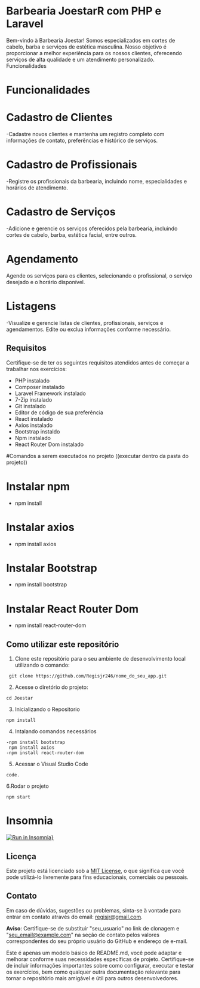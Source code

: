 
# Barbearia JoestarR com PHP e Laravel

Bem-vindo à Barbearia Joestar! Somos especializados em cortes de cabelo, barba e serviços de estética masculina. Nosso objetivo é proporcionar a melhor experiência para os nossos clientes, oferecendo serviços de alta qualidade e um atendimento personalizado.
Funcionalidades



# Funcionalidades
# Cadastro de Clientes
-Cadastre novos clientes e mantenha um registro completo com informações de contato, preferências e histórico de serviços.
# Cadastro de Profissionais
-Registre os profissionais da barbearia, incluindo nome, especialidades e horários de atendimento.
# Cadastro de Serviços
-Adicione e gerencie os serviços oferecidos pela barbearia, incluindo cortes de cabelo, barba, estética facial, entre outros.
# Agendamento
Agende os serviços para os clientes, selecionando o profissional, o serviço desejado e o horário disponível.
# Listagens
-Visualize e gerencie listas de clientes, profissionais, serviços e agendamentos.
Edite ou exclua informações conforme necessário.

## Requisitos

Certifique-se de ter os seguintes requisitos atendidos antes de começar a trabalhar nos exercícios:

- PHP instalado
- Composer instalado
- Laravel Framework instalado
- 7-Zip instalado
- Git instalado
- Editor de código de sua preferência
- React instalado
- Axios instalado
- Bootstrap instaldo
- Npm instalado
- React Router Dom instalado

#Comandos a serem executados no projeto ((executar dentro da pasta do projeto))

# Instalar npm
- npm install


# Instalar axios 
- npm install axios

# Instalar Bootstrap 
- npm install bootstrap

# Instalar React Router Dom
- npm install react-router-dom


## Como utilizar este repositório

1. Clone este repositório para o seu ambiente de desenvolvimento local utilizando o comando:
```
 git clone https://github.com/Regisjr246/nome_do_seu_app.git
```
2. Acesse o diretório do projeto:
```
cd Joestar
```
3. Inicializando o Repositorio 
```
npm install
```
4. Intalando comandos necessários
```  
-npm install bootstrap
 npm install axios
-npm install react-router-dom

```
5. Acessar o Visual Studio Code
```
code.
```

6.Rodar o projeto
```
npm start

```
# Insomnia 
[![Run in Insomnia}](https://insomnia.rest/images/run.svg)](https://insomnia.rest/run/?label=Joestar&uri=%7B%22_type%22%3A%22export%22%2C%22__export_format%22%3A4%2C%22__export_date%22%3A%222023-11-23T17%3A16%3A10.086Z%22%2C%22__export_source%22%3A%22insomnia.desktop.app%3Av2022.7.5%22%2C%22resources%22%3A%5B%7B%22_id%22%3A%22req_643569000f7e46a8a79b33af5749b5a9%22%2C%22parentId%22%3A%22wrk_92e863e4021049178340991bd9cdc9ef%22%2C%22modified%22%3A1674483403831%2C%22created%22%3A1674483403831%2C%22url%22%3A%22%22%2C%22name%22%3A%22New%20Request%22%2C%22description%22%3A%22%22%2C%22method%22%3A%22GET%22%2C%22body%22%3A%7B%7D%2C%22parameters%22%3A%5B%5D%2C%22headers%22%3A%5B%5D%2C%22authentication%22%3A%7B%7D%2C%22metaSortKey%22%3A-1674483403831%2C%22isPrivate%22%3Afalse%2C%22settingStoreCookies%22%3Atrue%2C%22settingSendCookies%22%3Atrue%2C%22settingDisableRenderRequestBody%22%3Afalse%2C%22settingEncodeUrl%22%3Atrue%2C%22settingRebuildPath%22%3Atrue%2C%22settingFollowRedirects%22%3A%22global%22%2C%22_type%22%3A%22request%22%7D%2C%7B%22_id%22%3A%22wrk_92e863e4021049178340991bd9cdc9ef%22%2C%22parentId%22%3Anull%2C%22modified%22%3A1674483403822%2C%22created%22%3A1674483403822%2C%22name%22%3A%22New%20Document%22%2C%22description%22%3A%22%22%2C%22scope%22%3A%22design%22%2C%22_type%22%3A%22workspace%22%7D%2C%7B%22_id%22%3A%22req_c3f9fb98c0b140ea936994b84ba9d590%22%2C%22parentId%22%3A%22fld_01e54ba39d8247bc880762147988532b%22%2C%22modified%22%3A1697561288196%2C%22created%22%3A1697560716255%2C%22url%22%3A%22127.0.0.1%3A8000%2Fapi%2Fcadastro%22%2C%22name%22%3A%22CADASTRO%22%2C%22description%22%3A%22%22%2C%22method%22%3A%22POST%22%2C%22body%22%3A%7B%22mimeType%22%3A%22application%2Fjson%22%2C%22text%22%3A%22%7B%5Cn%5Ct%5Cn%5Ct%5Cn%5Ct%5C%22nome%5C%22%3A%5C%22dragojjjjn%5C%22%2C%5Cn%5Ct%5C%22celular%5C%22%3A%5C%2218981953856%5C%22%2C%5Cn%5Ct%5C%22email%5C%22%3A%5C%22regisjr246%40gmail.com%5C%22%2C%5Cn%5C%22cpf%5C%22%3A%5C%2242394425830%5C%22%2C%5Cn%5Ct%5C%22dataNascimento%5C%22%3A%5C%222000-01-01%5C%22%2C%5Cn%5Ct%5C%22cidade%5C%22%3A%5C%22sao%20Pauilo%5C%22%2C%5Cn%5Ct%5C%22estado%5C%22%3A%5C%22SP%5C%22%2C%5Cn%5Ct%5C%22pais%5C%22%3A%5C%22Brasil%5C%22%2C%5Cn%5Ct%5C%22rua%5C%22%3A%5C%22dagonnn%5C%22%2C%5Cn%5Ct%5C%22nuemro%5C%22%3A%5C%22444%5C%22%2C%5Cn%5Ct%5C%22bairro%5C%22%3A%5C%22renascer%5C%22%2C%5Cn%5Ct%5C%22cep%5C%22%3A%5C%2219470000%5C%22%2C%5Cn%5Ct%5C%22complemento%5C%22%3A%5C%22draogn%5C%22%2C%5Cn%5Ct%5C%22password%5C%22%3A%2012345644%5C%22%5Ct%5Cn%22%7D%2C%22parameters%22%3A%5B%5D%2C%22headers%22%3A%5B%7B%22name%22%3A%22Content-Type%22%2C%22value%22%3A%22application%2Fjson%22%7D%5D%2C%22authentication%22%3A%7B%7D%2C%22metaSortKey%22%3A-1697560716255%2C%22isPrivate%22%3Afalse%2C%22settingStoreCookies%22%3Atrue%2C%22settingSendCookies%22%3Atrue%2C%22settingDisableRenderRequestBody%22%3Afalse%2C%22settingEncodeUrl%22%3Atrue%2C%22settingRebuildPath%22%3Atrue%2C%22settingFollowRedirects%22%3A%22global%22%2C%22_type%22%3A%22request%22%7D%2C%7B%22_id%22%3A%22fld_01e54ba39d8247bc880762147988532b%22%2C%22parentId%22%3A%22wrk_92e863e4021049178340991bd9cdc9ef%22%2C%22modified%22%3A1697560714424%2C%22created%22%3A1697560714424%2C%22name%22%3A%22CLIENTES%22%2C%22description%22%3A%22%22%2C%22environment%22%3A%7B%7D%2C%22environmentPropertyOrder%22%3Anull%2C%22metaSortKey%22%3A-1697560714424%2C%22_type%22%3A%22request_group%22%7D%2C%7B%22_id%22%3A%22req_d1a4503e59c7487b9c8772e728afd3bd%22%2C%22parentId%22%3A%22fld_cc6a71b8874840579d046378401235d1%22%2C%22modified%22%3A1700755908462%2C%22created%22%3A1697561500769%2C%22url%22%3A%22127.0.0.1%3A8000%2Fapi%2FcadastroCliente%22%2C%22name%22%3A%22Cadastro%20Cliente%22%2C%22description%22%3A%22%22%2C%22method%22%3A%22POST%22%2C%22body%22%3A%7B%22mimeType%22%3A%22application%2Fjson%22%2C%22text%22%3A%22%7B%5Cn%5Ct%20%20%20%20%20%20%20%20%5C%22nome%5C%22%3A%5C%22dragon%5C%22%2C%5Cn%20%20%20%20%20%20%20%20%5C%22celular%5C%22%3A%5C%2218981953856%5C%22%2C%5Cn%20%20%20%20%20%20%20%20%5C%22email%5C%22%3A%5C%22regisjr246%40gmail.com%5C%22%2C%5Cn%20%20%20%20%20%20%20%20%5C%22cpf%5C%22%3A%5C%2242394425830%5C%22%2C%5Cn%20%20%20%20%20%20%20%20%5C%22dataNascimento%5C%22%3A%5C%22200-01-01%5C%22%2C%5Cn%20%20%20%20%20%20%20%20%5C%22cidade%5C%22%3A%5C%22DFGHJK%5C%22%2C%5Cn%20%20%20%20%20%20%20%20%5C%22estado%5C%22%3A%5C%22SP%5C%22%2C%5Cn%20%20%20%20%20%20%20%20%5C%22pais%5C%22%3A%5C%22dfgvhbjn%5C%22%2C%5Cn%20%20%20%20%20%20%20%20%5C%22rua%5C%22%3A%5C%22dxfcgvhbnm%5C%22%2C%5Cn%20%20%20%20%20%20%20%20%5C%22numero%5C%22%3A%5C%22222%5C%22%2C%5Cn%20%20%20%20%20%20%20%20%5C%22bairro%5C%22%3A%5C%22dsfghj%5C%22%2C%5Cn%20%20%20%20%20%20%20%20%5C%22cep%5C%22%3A%5C%2219470000%5C%22%2C%5Cn%20%20%20%20%20%20%20%20%5C%22complemento%5C%22%3A%5C%22asdfgh%5C%22%2C%5Cn%20%20%20%20%20%20%20%20%5C%22password%5C%22%3A%5C%221111%5C%22%5Cn%7D%22%7D%2C%22parameters%22%3A%5B%5D%2C%22headers%22%3A%5B%7B%22name%22%3A%22Content-Type%22%2C%22value%22%3A%22application%2Fjson%22%7D%5D%2C%22authentication%22%3A%7B%7D%2C%22metaSortKey%22%3A-1697561500769%2C%22isPrivate%22%3Afalse%2C%22settingStoreCookies%22%3Atrue%2C%22settingSendCookies%22%3Atrue%2C%22settingDisableRenderRequestBody%22%3Afalse%2C%22settingEncodeUrl%22%3Atrue%2C%22settingRebuildPath%22%3Atrue%2C%22settingFollowRedirects%22%3A%22global%22%2C%22_type%22%3A%22request%22%7D%2C%7B%22_id%22%3A%22fld_cc6a71b8874840579d046378401235d1%22%2C%22parentId%22%3A%22wrk_1f1661f243c74be58d95ce19897cf9d2%22%2C%22modified%22%3A1697561492819%2C%22created%22%3A1697561492819%2C%22name%22%3A%22Clientes%22%2C%22description%22%3A%22%22%2C%22environment%22%3A%7B%7D%2C%22environmentPropertyOrder%22%3Anull%2C%22metaSortKey%22%3A-1697561492819%2C%22_type%22%3A%22request_group%22%7D%2C%7B%22_id%22%3A%22wrk_1f1661f243c74be58d95ce19897cf9d2%22%2C%22parentId%22%3Anull%2C%22modified%22%3A1694708199871%2C%22created%22%3A1694708199871%2C%22name%22%3A%22My%20Collection%22%2C%22description%22%3A%22%22%2C%22scope%22%3A%22collection%22%2C%22_type%22%3A%22workspace%22%7D%2C%7B%22_id%22%3A%22req_bfc6f58001aa4161a477032079fbd1db%22%2C%22parentId%22%3A%22fld_cc6a71b8874840579d046378401235d1%22%2C%22modified%22%3A1700755978011%2C%22created%22%3A1697562681135%2C%22url%22%3A%22127.0.0.1%3A8000%2Fapi%2FCPF%22%2C%22name%22%3A%22Bucar%20cpf%22%2C%22description%22%3A%22%22%2C%22method%22%3A%22POST%22%2C%22body%22%3A%7B%22mimeType%22%3A%22application%2Fjson%22%2C%22text%22%3A%22%5Cn%7B%5Cn%5Ct%5C%22cpf%5C%22%3A%5C%2223%5C%22%5Cn%7D%22%7D%2C%22parameters%22%3A%5B%5D%2C%22headers%22%3A%5B%7B%22name%22%3A%22Content-Type%22%2C%22value%22%3A%22application%2Fjson%22%7D%5D%2C%22authentication%22%3A%7B%7D%2C%22metaSortKey%22%3A-1697561498409%2C%22isPrivate%22%3Afalse%2C%22settingStoreCookies%22%3Atrue%2C%22settingSendCookies%22%3Atrue%2C%22settingDisableRenderRequestBody%22%3Afalse%2C%22settingEncodeUrl%22%3Atrue%2C%22settingRebuildPath%22%3Atrue%2C%22settingFollowRedirects%22%3A%22global%22%2C%22_type%22%3A%22request%22%7D%2C%7B%22_id%22%3A%22req_75cc83799e6343c1a165306a2be66a56%22%2C%22parentId%22%3A%22fld_cc6a71b8874840579d046378401235d1%22%2C%22modified%22%3A1700756027843%2C%22created%22%3A1697562728248%2C%22url%22%3A%22127.0.0.1%3A8000%2Fapi%2Ftelefone%22%2C%22name%22%3A%22Bucar%20telefone%22%2C%22description%22%3A%22%22%2C%22method%22%3A%22POST%22%2C%22body%22%3A%7B%22mimeType%22%3A%22application%2Fjson%22%2C%22text%22%3A%22%7B%5Cn%5Ct%5C%22celular%5C%22%3A%5C%2210000000000000000000%5C%22%5Cn%7D%22%7D%2C%22parameters%22%3A%5B%5D%2C%22headers%22%3A%5B%7B%22name%22%3A%22Content-Type%22%2C%22value%22%3A%22application%2Fjson%22%7D%5D%2C%22authentication%22%3A%7B%7D%2C%22metaSortKey%22%3A-1697561497229%2C%22isPrivate%22%3Afalse%2C%22settingStoreCookies%22%3Atrue%2C%22settingSendCookies%22%3Atrue%2C%22settingDisableRenderRequestBody%22%3Afalse%2C%22settingEncodeUrl%22%3Atrue%2C%22settingRebuildPath%22%3Atrue%2C%22settingFollowRedirects%22%3A%22global%22%2C%22_type%22%3A%22request%22%7D%2C%7B%22_id%22%3A%22req_add7d5b73097492d86b72cdebe8ec912%22%2C%22parentId%22%3A%22fld_cc6a71b8874840579d046378401235d1%22%2C%22modified%22%3A1700759656797%2C%22created%22%3A1697562763859%2C%22url%22%3A%22127.0.0.1%3A8000%2Fapi%2FbuscarNomecliente%22%2C%22name%22%3A%22Bucar%20por%20nome%22%2C%22description%22%3A%22%22%2C%22method%22%3A%22POST%22%2C%22body%22%3A%7B%22mimeType%22%3A%22application%2Fjson%22%2C%22text%22%3A%22%5Cn%7B%5Cn%5Ct%5C%22nome%5C%22%3A%5C%22r%5C%22%5Cn%7D%22%7D%2C%22parameters%22%3A%5B%5D%2C%22headers%22%3A%5B%7B%22name%22%3A%22Content-Type%22%2C%22value%22%3A%22application%2Fjson%22%7D%5D%2C%22authentication%22%3A%7B%7D%2C%22metaSortKey%22%3A-1697561496639%2C%22isPrivate%22%3Afalse%2C%22settingStoreCookies%22%3Atrue%2C%22settingSendCookies%22%3Atrue%2C%22settingDisableRenderRequestBody%22%3Afalse%2C%22settingEncodeUrl%22%3Atrue%2C%22settingRebuildPath%22%3Atrue%2C%22settingFollowRedirects%22%3A%22global%22%2C%22_type%22%3A%22request%22%7D%2C%7B%22_id%22%3A%22req_9206cdcba529472ba90701bfb59540db%22%2C%22parentId%22%3A%22fld_cc6a71b8874840579d046378401235d1%22%2C%22modified%22%3A1700756089346%2C%22created%22%3A1697562793606%2C%22url%22%3A%22127.0.0.1%3A8000%2Fapi%2Fcep%22%2C%22name%22%3A%22Bucar%20por%20cep%22%2C%22description%22%3A%22%22%2C%22method%22%3A%22POST%22%2C%22body%22%3A%7B%22mimeType%22%3A%22application%2Fjson%22%2C%22text%22%3A%22%5Cn%7B%5Cn%5Ct%5Cn%5Ct%5C%22cep%5C%22%3A%5C%22470%5C%22%5Cn%7D%22%7D%2C%22parameters%22%3A%5B%5D%2C%22headers%22%3A%5B%7B%22name%22%3A%22Content-Type%22%2C%22value%22%3A%22application%2Fjson%22%7D%5D%2C%22authentication%22%3A%7B%7D%2C%22metaSortKey%22%3A-1697561496344%2C%22isPrivate%22%3Afalse%2C%22settingStoreCookies%22%3Atrue%2C%22settingSendCookies%22%3Atrue%2C%22settingDisableRenderRequestBody%22%3Afalse%2C%22settingEncodeUrl%22%3Atrue%2C%22settingRebuildPath%22%3Atrue%2C%22settingFollowRedirects%22%3A%22global%22%2C%22_type%22%3A%22request%22%7D%2C%7B%22_id%22%3A%22req_245614f342da47a18aa503d8b4bc34c1%22%2C%22parentId%22%3A%22fld_cc6a71b8874840579d046378401235d1%22%2C%22modified%22%3A1700756060574%2C%22created%22%3A1697562815217%2C%22url%22%3A%22127.0.0.1%3A8000%2Fapi%2Femail%22%2C%22name%22%3A%22Bucar%20por%20email%22%2C%22description%22%3A%22%22%2C%22method%22%3A%22POST%22%2C%22body%22%3A%7B%22mimeType%22%3A%22application%2Fjson%22%2C%22text%22%3A%22%7B%5Cn%5Ct%5C%22email%5C%22%3A%5C%22eeeeeeeeeeeeeer%5C%22%5Cn%7D%5Cn%22%7D%2C%22parameters%22%3A%5B%5D%2C%22headers%22%3A%5B%7B%22name%22%3A%22Content-Type%22%2C%22value%22%3A%22application%2Fjson%22%7D%5D%2C%22authentication%22%3A%7B%7D%2C%22metaSortKey%22%3A-1697561496196.5%2C%22isPrivate%22%3Afalse%2C%22settingStoreCookies%22%3Atrue%2C%22settingSendCookies%22%3Atrue%2C%22settingDisableRenderRequestBody%22%3Afalse%2C%22settingEncodeUrl%22%3Atrue%2C%22settingRebuildPath%22%3Atrue%2C%22settingFollowRedirects%22%3A%22global%22%2C%22_type%22%3A%22request%22%7D%2C%7B%22_id%22%3A%22req_bf158658199742f892437c1c855f2a70%22%2C%22parentId%22%3A%22fld_cc6a71b8874840579d046378401235d1%22%2C%22modified%22%3A1700757261773%2C%22created%22%3A1697562851024%2C%22url%22%3A%22127.0.0.1%3A8000%2Fapi%2FupdateCliente%22%2C%22name%22%3A%22Atualizar%20Cliente%22%2C%22description%22%3A%22%22%2C%22method%22%3A%22PUT%22%2C%22body%22%3A%7B%22mimeType%22%3A%22application%2Fjson%22%2C%22text%22%3A%22%7B%5Cn%5Ct%20%20%20%20%20%20%20%20%5C%22id%5C%22%3A%5C%223%5C%22%2C%5Cn%5Ct%5C%22nome%5C%22%3A%5C%22dragossn%5C%22%2C%5Cn%20%20%20%20%20%20%20%20%5C%22celular%5C%22%3A%5C%2212981953856%5C%22%2C%5Cn%20%20%20%20%20%20%20%20%5C%22email%5C%22%3A%5C%22regeisjr246%40gmail.com%5C%22%2C%5Cn%20%20%20%20%20%20%20%20%5C%22cpf%5C%22%3A%5C%2242394225830%5C%22%2C%5Cn%20%20%20%20%20%20%20%20%5C%22dataNascimento%5C%22%3A%5C%22200-01-01%5C%22%2C%5Cn%20%20%20%20%20%20%20%20%5C%22cidade%5C%22%3A%5C%22DFGHJK%5C%22%2C%5Cn%20%20%20%20%20%20%20%20%5C%22estado%5C%22%3A%5C%22SP%5C%22%2C%5Cn%20%20%20%20%20%20%20%20%5C%22pais%5C%22%3A%5C%22dfgvhbjn%5C%22%2C%5Cn%20%20%20%20%20%20%20%20%5C%22rua%5C%22%3A%5C%22dxfcgvhbnm%5C%22%2C%5Cn%20%20%20%20%20%20%20%20%5C%22numero%5C%22%3A%5C%22222%5C%22%2C%5Cn%20%20%20%20%20%20%20%20%5C%22bairro%5C%22%3A%5C%22dsfghj%5C%22%2C%5Cn%20%20%20%20%20%20%20%20%5C%22cep%5C%22%3A%5C%2219470000%5C%22%2C%5Cn%20%20%20%20%20%20%20%20%5C%22complemento%5C%22%3A%5C%22asdfgh%5C%22%2C%5Cn%20%20%20%20%20%20%20%20%5C%22password%5C%22%3A%5C%221111%5C%22%5Cn%7D%22%7D%2C%22parameters%22%3A%5B%5D%2C%22headers%22%3A%5B%7B%22name%22%3A%22Content-Type%22%2C%22value%22%3A%22application%2Fjson%22%7D%5D%2C%22authentication%22%3A%7B%7D%2C%22metaSortKey%22%3A-1697561496122.75%2C%22isPrivate%22%3Afalse%2C%22settingStoreCookies%22%3Atrue%2C%22settingSendCookies%22%3Atrue%2C%22settingDisableRenderRequestBody%22%3Afalse%2C%22settingEncodeUrl%22%3Atrue%2C%22settingRebuildPath%22%3Atrue%2C%22settingFollowRedirects%22%3A%22global%22%2C%22_type%22%3A%22request%22%7D%2C%7B%22_id%22%3A%22req_43c420c27f674a99b230269c0033e713%22%2C%22parentId%22%3A%22fld_cc6a71b8874840579d046378401235d1%22%2C%22modified%22%3A1700757267971%2C%22created%22%3A1697563428961%2C%22url%22%3A%22127.0.0.1%3A8000%2Fapi%2Fexcluir%2F3%22%2C%22name%22%3A%22Deletando%20Cliente%22%2C%22description%22%3A%22%22%2C%22method%22%3A%22DELETE%22%2C%22body%22%3A%7B%22mimeType%22%3A%22application%2Fjson%22%2C%22text%22%3A%22%5Cn%22%7D%2C%22parameters%22%3A%5B%5D%2C%22headers%22%3A%5B%7B%22name%22%3A%22Content-Type%22%2C%22value%22%3A%22application%2Fjson%22%7D%5D%2C%22authentication%22%3A%7B%7D%2C%22metaSortKey%22%3A-1697561496085.875%2C%22isPrivate%22%3Afalse%2C%22settingStoreCookies%22%3Atrue%2C%22settingSendCookies%22%3Atrue%2C%22settingDisableRenderRequestBody%22%3Afalse%2C%22settingEncodeUrl%22%3Atrue%2C%22settingRebuildPath%22%3Atrue%2C%22settingFollowRedirects%22%3A%22global%22%2C%22_type%22%3A%22request%22%7D%2C%7B%22_id%22%3A%22req_c913a7285520440492509c4a6563b073%22%2C%22parentId%22%3A%22fld_cc6a71b8874840579d046378401235d1%22%2C%22modified%22%3A1700757385588%2C%22created%22%3A1700757287850%2C%22url%22%3A%22127.0.0.1%3A8000%2Fapi%2Fsenha%2Fclientes%22%2C%22name%22%3A%22Redefinir%20senha%22%2C%22description%22%3A%22%22%2C%22method%22%3A%22POST%22%2C%22body%22%3A%7B%22mimeType%22%3A%22application%2Fjson%22%2C%22text%22%3A%22%7B%5Cn%5Ct%5C%22email%5C%22%3A%5C%22regisjr246%40gmail.com%5C%22%5Cn%7D%22%7D%2C%22parameters%22%3A%5B%5D%2C%22headers%22%3A%5B%7B%22name%22%3A%22Content-Type%22%2C%22value%22%3A%22application%2Fjson%22%7D%5D%2C%22authentication%22%3A%7B%7D%2C%22metaSortKey%22%3A-1700757287850%2C%22isPrivate%22%3Afalse%2C%22settingStoreCookies%22%3Atrue%2C%22settingSendCookies%22%3Atrue%2C%22settingDisableRenderRequestBody%22%3Afalse%2C%22settingEncodeUrl%22%3Atrue%2C%22settingRebuildPath%22%3Atrue%2C%22settingFollowRedirects%22%3A%22global%22%2C%22_type%22%3A%22request%22%7D%2C%7B%22_id%22%3A%22req_dbc0432bd80646a38c40cebac80ef241%22%2C%22parentId%22%3A%22fld_cc6a71b8874840579d046378401235d1%22%2C%22modified%22%3A1700757493433%2C%22created%22%3A1700757471521%2C%22url%22%3A%22127.0.0.1%3A8000%2Fapi%2FpesquisarPorIdCleinte%2F4%22%2C%22name%22%3A%22New%20Request%22%2C%22description%22%3A%22%22%2C%22method%22%3A%22GET%22%2C%22body%22%3A%7B%7D%2C%22parameters%22%3A%5B%5D%2C%22headers%22%3A%5B%5D%2C%22authentication%22%3A%7B%7D%2C%22metaSortKey%22%3A-1700757471521%2C%22isPrivate%22%3Afalse%2C%22settingStoreCookies%22%3Atrue%2C%22settingSendCookies%22%3Atrue%2C%22settingDisableRenderRequestBody%22%3Afalse%2C%22settingEncodeUrl%22%3Atrue%2C%22settingRebuildPath%22%3Atrue%2C%22settingFollowRedirects%22%3A%22global%22%2C%22_type%22%3A%22request%22%7D%2C%7B%22_id%22%3A%22req_05992c360216437d8b58ee320f7cd676%22%2C%22parentId%22%3A%22fld_cc6a71b8874840579d046378401235d1%22%2C%22modified%22%3A1700757576994%2C%22created%22%3A1700757513321%2C%22url%22%3A%22127.0.0.1%3A8000%2Fapi%2FvisualizarCadastroCliente%22%2C%22name%22%3A%22Visualizar%20todos%20cadastros%22%2C%22description%22%3A%22%22%2C%22method%22%3A%22GET%22%2C%22body%22%3A%7B%7D%2C%22parameters%22%3A%5B%5D%2C%22headers%22%3A%5B%5D%2C%22authentication%22%3A%7B%7D%2C%22metaSortKey%22%3A-1700757513321%2C%22isPrivate%22%3Afalse%2C%22settingStoreCookies%22%3Atrue%2C%22settingSendCookies%22%3Atrue%2C%22settingDisableRenderRequestBody%22%3Afalse%2C%22settingEncodeUrl%22%3Atrue%2C%22settingRebuildPath%22%3Atrue%2C%22settingFollowRedirects%22%3A%22global%22%2C%22_type%22%3A%22request%22%7D%2C%7B%22_id%22%3A%22req_f305596dc9474456ba45a4b02acf8b6a%22%2C%22parentId%22%3A%22fld_453a137e9c79420aa7a2f26450903f23%22%2C%22modified%22%3A1700757790535%2C%22created%22%3A1697563530526%2C%22url%22%3A%22127.0.0.1%3A8000%2Fapi%2FcadastrarServico%22%2C%22name%22%3A%22CADASTRO%20SERVI%C3%87O%22%2C%22description%22%3A%22%22%2C%22method%22%3A%22POST%22%2C%22body%22%3A%7B%22mimeType%22%3A%22application%2Fjson%22%2C%22text%22%3A%22%7B%5Cn%5Ct%5C%22nome%5C%22%3A%5C%22reNNNNGBHNJMgo%5C%22%2C%5Cn%5Ct%5C%22preco%5C%22%20%3A%20%5C%22500.00%5C%22%2C%5Cn%5Ct%5C%22duracao%5C%22%3A%20%5C%2260%5C%22%2C%5Cn%5Ct%5C%22descricao%5C%22%3A%20%5C%22cha44pinha%5C%22%5Cn%7D%22%7D%2C%22parameters%22%3A%5B%5D%2C%22headers%22%3A%5B%7B%22name%22%3A%22Content-Type%22%2C%22value%22%3A%22application%2Fjson%22%7D%5D%2C%22authentication%22%3A%7B%7D%2C%22metaSortKey%22%3A-1697563530526%2C%22isPrivate%22%3Afalse%2C%22settingStoreCookies%22%3Atrue%2C%22settingSendCookies%22%3Atrue%2C%22settingDisableRenderRequestBody%22%3Afalse%2C%22settingEncodeUrl%22%3Atrue%2C%22settingRebuildPath%22%3Atrue%2C%22settingFollowRedirects%22%3A%22global%22%2C%22_type%22%3A%22request%22%7D%2C%7B%22_id%22%3A%22fld_453a137e9c79420aa7a2f26450903f23%22%2C%22parentId%22%3A%22wrk_1f1661f243c74be58d95ce19897cf9d2%22%2C%22modified%22%3A1697563496783%2C%22created%22%3A1697563496783%2C%22name%22%3A%22SERVICO%22%2C%22description%22%3A%22%22%2C%22environment%22%3A%7B%7D%2C%22environmentPropertyOrder%22%3Anull%2C%22metaSortKey%22%3A-1697563496783%2C%22_type%22%3A%22request_group%22%7D%2C%7B%22_id%22%3A%22req_b1fbb945432e4c3788b44ebca3640564%22%2C%22parentId%22%3A%22fld_453a137e9c79420aa7a2f26450903f23%22%2C%22modified%22%3A1700758764656%2C%22created%22%3A1697563593301%2C%22url%22%3A%22127.0.0.1%3A8000%2Fapi%2Fdelete%2F2%22%2C%22name%22%3A%22DELETAR%20SERVI%C3%87O%22%2C%22description%22%3A%22%22%2C%22method%22%3A%22DELETE%22%2C%22body%22%3A%7B%22mimeType%22%3A%22application%2Fjson%22%2C%22text%22%3A%22%22%7D%2C%22parameters%22%3A%5B%5D%2C%22headers%22%3A%5B%7B%22name%22%3A%22Content-Type%22%2C%22value%22%3A%22application%2Fjson%22%7D%5D%2C%22authentication%22%3A%7B%7D%2C%22metaSortKey%22%3A-1697563593301%2C%22isPrivate%22%3Afalse%2C%22settingStoreCookies%22%3Atrue%2C%22settingSendCookies%22%3Atrue%2C%22settingDisableRenderRequestBody%22%3Afalse%2C%22settingEncodeUrl%22%3Atrue%2C%22settingRebuildPath%22%3Atrue%2C%22settingFollowRedirects%22%3A%22global%22%2C%22_type%22%3A%22request%22%7D%2C%7B%22_id%22%3A%22req_5b8c3da3c82d47f09f048712295d6d63%22%2C%22parentId%22%3A%22fld_453a137e9c79420aa7a2f26450903f23%22%2C%22modified%22%3A1700759622448%2C%22created%22%3A1697565468639%2C%22url%22%3A%22127.0.0.1%3A8000%2Fapi%2FupdateServico%22%2C%22name%22%3A%22ATUALIZAR%20SERVI%C3%87O%22%2C%22description%22%3A%22%22%2C%22method%22%3A%22PUT%22%2C%22body%22%3A%7B%22mimeType%22%3A%22application%2Fjson%22%2C%22text%22%3A%22%7B%5Cn%5Ct%5C%22id%5C%22%3A%5C%223%5C%22%2C%5Cn%5Ct%5Ct%5C%22nome%5C%22%3A%5C%22REwwwGINwwwwALDO%5C%22%2C%5Cn%5Ct%5C%22preco%5C%22%20%3A%20%5C%2250000.00%5C%22%2C%5Cn%5Ct%5C%22duracao%5C%22%3A%20%5C%226000%5C%22%2C%5Cn%5Ct%5C%22descricao%5C%22%3A%20%5C%22chEEEa44pinha%5C%22%5Cn%7D%22%7D%2C%22parameters%22%3A%5B%5D%2C%22headers%22%3A%5B%7B%22name%22%3A%22Content-Type%22%2C%22value%22%3A%22application%2Fjson%22%7D%5D%2C%22authentication%22%3A%7B%7D%2C%22metaSortKey%22%3A-1697563561913.5%2C%22isPrivate%22%3Afalse%2C%22settingStoreCookies%22%3Atrue%2C%22settingSendCookies%22%3Atrue%2C%22settingDisableRenderRequestBody%22%3Afalse%2C%22settingEncodeUrl%22%3Atrue%2C%22settingRebuildPath%22%3Atrue%2C%22settingFollowRedirects%22%3A%22global%22%2C%22_type%22%3A%22request%22%7D%2C%7B%22_id%22%3A%22req_64e9b00c93f9477697546b5542a8c1bf%22%2C%22parentId%22%3A%22fld_453a137e9c79420aa7a2f26450903f23%22%2C%22modified%22%3A1700757871384%2C%22created%22%3A1697565632628%2C%22url%22%3A%22127.0.0.1%3A8000%2Fapi%2FbuscarNome%22%2C%22name%22%3A%22BUSCAR%20por%20nome%22%2C%22description%22%3A%22%22%2C%22method%22%3A%22POST%22%2C%22body%22%3A%7B%22mimeType%22%3A%22application%2Fjson%22%2C%22text%22%3A%22%7B%5Cn%5Ct%5C%22nome%5C%22%3A%5C%22r%5C%22%5Cn%7D%22%7D%2C%22parameters%22%3A%5B%5D%2C%22headers%22%3A%5B%7B%22name%22%3A%22Content-Type%22%2C%22value%22%3A%22application%2Fjson%22%7D%5D%2C%22authentication%22%3A%7B%7D%2C%22metaSortKey%22%3A-1697563546219.75%2C%22isPrivate%22%3Afalse%2C%22settingStoreCookies%22%3Atrue%2C%22settingSendCookies%22%3Atrue%2C%22settingDisableRenderRequestBody%22%3Afalse%2C%22settingEncodeUrl%22%3Atrue%2C%22settingRebuildPath%22%3Atrue%2C%22settingFollowRedirects%22%3A%22global%22%2C%22_type%22%3A%22request%22%7D%2C%7B%22_id%22%3A%22req_e3d7e510ccf648af9aec28bba4ef1313%22%2C%22parentId%22%3A%22fld_453a137e9c79420aa7a2f26450903f23%22%2C%22modified%22%3A1700757908000%2C%22created%22%3A1697566069192%2C%22url%22%3A%22127.0.0.1%3A8000%2Fapi%2Fpesquisar%22%2C%22name%22%3A%22BUSCAR%20POR%20DESCRICAO%22%2C%22description%22%3A%22%22%2C%22method%22%3A%22POST%22%2C%22body%22%3A%7B%22mimeType%22%3A%22application%2Fjson%22%2C%22text%22%3A%22%7B%5Cn%5Ct%5C%22descricao%5C%22%3A%5C%22a%5C%22%5Cn%7D%22%7D%2C%22parameters%22%3A%5B%5D%2C%22headers%22%3A%5B%7B%22name%22%3A%22Content-Type%22%2C%22value%22%3A%22application%2Fjson%22%7D%5D%2C%22authentication%22%3A%7B%7D%2C%22metaSortKey%22%3A-1697563538372.875%2C%22isPrivate%22%3Afalse%2C%22settingStoreCookies%22%3Atrue%2C%22settingSendCookies%22%3Atrue%2C%22settingDisableRenderRequestBody%22%3Afalse%2C%22settingEncodeUrl%22%3Atrue%2C%22settingRebuildPath%22%3Atrue%2C%22settingFollowRedirects%22%3A%22global%22%2C%22_type%22%3A%22request%22%7D%2C%7B%22_id%22%3A%22req_8b91d29c7a7345bf80d24733d4f557d0%22%2C%22parentId%22%3A%22fld_453a137e9c79420aa7a2f26450903f23%22%2C%22modified%22%3A1700758002075%2C%22created%22%3A1700757962665%2C%22url%22%3A%22127.0.0.1%3A8000%2Fapi%2FvisualizarServico%22%2C%22name%22%3A%22VISUALIZAR%20TODOS%20OS%20CADASTROS%22%2C%22description%22%3A%22%22%2C%22method%22%3A%22GET%22%2C%22body%22%3A%7B%7D%2C%22parameters%22%3A%5B%5D%2C%22headers%22%3A%5B%5D%2C%22authentication%22%3A%7B%7D%2C%22metaSortKey%22%3A-1700757962665%2C%22isPrivate%22%3Afalse%2C%22settingStoreCookies%22%3Atrue%2C%22settingSendCookies%22%3Atrue%2C%22settingDisableRenderRequestBody%22%3Afalse%2C%22settingEncodeUrl%22%3Atrue%2C%22settingRebuildPath%22%3Atrue%2C%22settingFollowRedirects%22%3A%22global%22%2C%22_type%22%3A%22request%22%7D%2C%7B%22_id%22%3A%22req_fcf6c2b7ce854792a0f591c7de9144ca%22%2C%22parentId%22%3A%22fld_453a137e9c79420aa7a2f26450903f23%22%2C%22modified%22%3A1700758778731%2C%22created%22%3A1700758007341%2C%22url%22%3A%22127.0.0.1%3A8000%2Fapi%2FpesquisarPorIdServico%2F3%22%2C%22name%22%3A%22PESQUISAR%20POR%20ID%22%2C%22description%22%3A%22%22%2C%22method%22%3A%22GET%22%2C%22body%22%3A%7B%7D%2C%22parameters%22%3A%5B%5D%2C%22headers%22%3A%5B%5D%2C%22authentication%22%3A%7B%7D%2C%22metaSortKey%22%3A-1700758007341%2C%22isPrivate%22%3Afalse%2C%22settingStoreCookies%22%3Atrue%2C%22settingSendCookies%22%3Atrue%2C%22settingDisableRenderRequestBody%22%3Afalse%2C%22settingEncodeUrl%22%3Atrue%2C%22settingRebuildPath%22%3Atrue%2C%22settingFollowRedirects%22%3A%22global%22%2C%22_type%22%3A%22request%22%7D%2C%7B%22_id%22%3A%22req_ccd6cca7c8a44da4809eed4091fe3a08%22%2C%22parentId%22%3A%22fld_e27edb6b3ecd4ab6811941428ee8c306%22%2C%22modified%22%3A1700758156891%2C%22created%22%3A1697566263210%2C%22url%22%3A%22127.0.0.1%3A8000%2Fapi%2FcadastroProfissional%22%2C%22name%22%3A%22Cadastro%20%22%2C%22description%22%3A%22%22%2C%22method%22%3A%22POST%22%2C%22body%22%3A%7B%22mimeType%22%3A%22application%2Fjson%22%2C%22text%22%3A%22%7B%5Cn%5Ct%20%20%20%20%20%5Ct%5C%22nome%5C%22%3A%20%5C%22dragon%5C%22%2C%5Cn%5Ct%5Ct%5Ct%5C%22celular%5C%22%3A%20%5C%2218981953856%5C%22%2C%5Cn%5Ct%5Ct%5Ct%5C%22email%5C%22%3A%20%5C%22regisjr246%40gmail.com%5C%22%2C%5Cn%5Ct%5Ct%5Ct%5C%22cpf%5C%22%3A%20%5C%2242394425830%5C%22%2C%5Cn%5Ct%5Ct%5Ct%5C%22dataNascimento%5C%22%3A%20%5C%220200-01-01%5C%22%2C%5Cn%5Ct%5Ct%5Ct%5C%22cidade%5C%22%3A%20%5C%22DFGHJK%5C%22%2C%5Cn%5Ct%5Ct%5Ct%5C%22estado%5C%22%3A%20%5C%22SP%5C%22%2C%5Cn%5Ct%5Ct%5Ct%5C%22pais%5C%22%3A%20%5C%22dfgvhbjn%5C%22%2C%5Cn%5Ct%5Ct%5Ct%5C%22rua%5C%22%3A%20%5C%22dxfcgvhbnm%5C%22%2C%5Cn%5Ct%5Ct%5Ct%5C%22numero%5C%22%3A%20%5C%22222%5C%22%2C%5Cn%5Ct%5Ct%5Ct%5C%22bairro%5C%22%3A%20%5C%22dsfghj%5C%22%2C%5Cn%5Ct%5Ct%5Ct%5C%22cep%5C%22%3A%20%5C%2219470000%5C%22%2C%5Cn%5Ct%5Ct%5Ct%5C%22complemento%5C%22%3A%20%5C%22asdfgh%5C%22%2C%5Cn%5Ct%5Ct%5Ct%5C%22password%5C%22%3A%20%5C%2212345678%5C%22%2C%5Cn%5Ct%5Ct%5Ct%5C%22salario%5C%22%3A%20%5C%221000.00%5C%22%5Cn%7D%22%7D%2C%22parameters%22%3A%5B%5D%2C%22headers%22%3A%5B%7B%22name%22%3A%22Content-Type%22%2C%22value%22%3A%22application%2Fjson%22%7D%5D%2C%22authentication%22%3A%7B%7D%2C%22metaSortKey%22%3A-1697566263210%2C%22isPrivate%22%3Afalse%2C%22settingStoreCookies%22%3Atrue%2C%22settingSendCookies%22%3Atrue%2C%22settingDisableRenderRequestBody%22%3Afalse%2C%22settingEncodeUrl%22%3Atrue%2C%22settingRebuildPath%22%3Atrue%2C%22settingFollowRedirects%22%3A%22global%22%2C%22_type%22%3A%22request%22%7D%2C%7B%22_id%22%3A%22fld_e27edb6b3ecd4ab6811941428ee8c306%22%2C%22parentId%22%3A%22wrk_1f1661f243c74be58d95ce19897cf9d2%22%2C%22modified%22%3A1697566260155%2C%22created%22%3A1697566260155%2C%22name%22%3A%22Profissional%22%2C%22description%22%3A%22%22%2C%22environment%22%3A%7B%7D%2C%22environmentPropertyOrder%22%3Anull%2C%22metaSortKey%22%3A-1697566260155%2C%22_type%22%3A%22request_group%22%7D%2C%7B%22_id%22%3A%22req_ab63b6e5b1e64d7ebd2c58c99d6f6880%22%2C%22parentId%22%3A%22fld_e27edb6b3ecd4ab6811941428ee8c306%22%2C%22modified%22%3A1700758230709%2C%22created%22%3A1700758174825%2C%22url%22%3A%22127.0.0.1%3A8000%2Fapi%2Fsenha%2Fprofissional%22%2C%22name%22%3A%22REDEFINIR%20SENHA%22%2C%22description%22%3A%22%22%2C%22method%22%3A%22POST%22%2C%22body%22%3A%7B%22mimeType%22%3A%22application%2Fjson%22%2C%22text%22%3A%22%7B%5Cn%5Ct%20%20%20%20%20%5Cn%5Ct%5Ct%5Ct%5C%22email%5C%22%3A%20%5C%22regisjr246%40gmail.com%5C%22%2C%5Cn%5Ct%5Ct%22%7D%2C%22parameters%22%3A%5B%5D%2C%22headers%22%3A%5B%7B%22name%22%3A%22Content-Type%22%2C%22value%22%3A%22application%2Fjson%22%7D%5D%2C%22authentication%22%3A%7B%7D%2C%22metaSortKey%22%3A-1697564928255.5%2C%22isPrivate%22%3Afalse%2C%22settingStoreCookies%22%3Atrue%2C%22settingSendCookies%22%3Atrue%2C%22settingDisableRenderRequestBody%22%3Afalse%2C%22settingEncodeUrl%22%3Atrue%2C%22settingRebuildPath%22%3Atrue%2C%22settingFollowRedirects%22%3A%22global%22%2C%22_type%22%3A%22request%22%7D%2C%7B%22_id%22%3A%22req_bb927d61f56d4cdbb6a8a3d13b3d67ed%22%2C%22parentId%22%3A%22fld_e27edb6b3ecd4ab6811941428ee8c306%22%2C%22modified%22%3A1700758283030%2C%22created%22%3A1700758255695%2C%22url%22%3A%22127.0.0.1%3A8000%2Fapi%2FpesquisarPorProfissional%22%2C%22name%22%3A%22PESQUISAR%20POR%20NOME%22%2C%22description%22%3A%22%22%2C%22method%22%3A%22POST%22%2C%22body%22%3A%7B%22mimeType%22%3A%22application%2Fjson%22%2C%22text%22%3A%22%7B%5Cn%5Ct%20%20%20%20%20%5Ct%5C%22nome%5C%22%3A%20%5C%221112354657585858%5C%22%5Cn%5Ct%5Ct%5Ct%5Cn%7D%22%7D%2C%22parameters%22%3A%5B%5D%2C%22headers%22%3A%5B%7B%22name%22%3A%22Content-Type%22%2C%22value%22%3A%22application%2Fjson%22%7D%5D%2C%22authentication%22%3A%7B%7D%2C%22metaSortKey%22%3A-1697565595732.75%2C%22isPrivate%22%3Afalse%2C%22settingStoreCookies%22%3Atrue%2C%22settingSendCookies%22%3Atrue%2C%22settingDisableRenderRequestBody%22%3Afalse%2C%22settingEncodeUrl%22%3Atrue%2C%22settingRebuildPath%22%3Atrue%2C%22settingFollowRedirects%22%3A%22global%22%2C%22_type%22%3A%22request%22%7D%2C%7B%22_id%22%3A%22req_49d5b618fa1f4ab69d62af7b6c22f36c%22%2C%22parentId%22%3A%22fld_e27edb6b3ecd4ab6811941428ee8c306%22%2C%22modified%22%3A1700758322792%2C%22created%22%3A1700758311976%2C%22url%22%3A%22127.0.0.1%3A8000%2Fapi%2FvisualizarProfissional%22%2C%22name%22%3A%22VISUALIZAR%20TODOS%20OS%20PROFISSIONAIS%22%2C%22description%22%3A%22%22%2C%22method%22%3A%22GET%22%2C%22body%22%3A%7B%22mimeType%22%3A%22application%2Fjson%22%2C%22text%22%3A%22%22%7D%2C%22parameters%22%3A%5B%5D%2C%22headers%22%3A%5B%7B%22name%22%3A%22Content-Type%22%2C%22value%22%3A%22application%2Fjson%22%7D%5D%2C%22authentication%22%3A%7B%7D%2C%22metaSortKey%22%3A-1697565261994.125%2C%22isPrivate%22%3Afalse%2C%22settingStoreCookies%22%3Atrue%2C%22settingSendCookies%22%3Atrue%2C%22settingDisableRenderRequestBody%22%3Afalse%2C%22settingEncodeUrl%22%3Atrue%2C%22settingRebuildPath%22%3Atrue%2C%22settingFollowRedirects%22%3A%22global%22%2C%22_type%22%3A%22request%22%7D%2C%7B%22_id%22%3A%22req_ea25fb775c624c918c6fff53ca57120c%22%2C%22parentId%22%3A%22fld_e27edb6b3ecd4ab6811941428ee8c306%22%2C%22modified%22%3A1700758384385%2C%22created%22%3A1700758340548%2C%22url%22%3A%22127.0.0.1%3A8000%2Fapi%2FpesquisarPorCpf%22%2C%22name%22%3A%22PESQUISAR%20POR%20CPF%22%2C%22description%22%3A%22%22%2C%22method%22%3A%22POST%22%2C%22body%22%3A%7B%22mimeType%22%3A%22application%2Fjson%22%2C%22text%22%3A%22%7B%5Cn%5Ct%20%20%20%20%20%5Ct%5C%22cpf%5C%22%3A%20%5C%22232323523%5C%22%5Cn%5Ct%5Ct%5Ct%5Cn%7D%22%7D%2C%22parameters%22%3A%5B%5D%2C%22headers%22%3A%5B%7B%22name%22%3A%22Content-Type%22%2C%22value%22%3A%22application%2Fjson%22%7D%5D%2C%22authentication%22%3A%7B%7D%2C%22metaSortKey%22%3A-1697565428863.4375%2C%22isPrivate%22%3Afalse%2C%22settingStoreCookies%22%3Atrue%2C%22settingSendCookies%22%3Atrue%2C%22settingDisableRenderRequestBody%22%3Afalse%2C%22settingEncodeUrl%22%3Atrue%2C%22settingRebuildPath%22%3Atrue%2C%22settingFollowRedirects%22%3A%22global%22%2C%22_type%22%3A%22request%22%7D%2C%7B%22_id%22%3A%22req_ca9c89a00b9a46aa91abdaa6ed84b99a%22%2C%22parentId%22%3A%22fld_e27edb6b3ecd4ab6811941428ee8c306%22%2C%22modified%22%3A1700758445151%2C%22created%22%3A1700758424606%2C%22url%22%3A%22127.0.0.1%3A8000%2Fapi%2FPesquisarPorCelular%22%2C%22name%22%3A%22PESQUISAR%20POR%20CELULAR%22%2C%22description%22%3A%22%22%2C%22method%22%3A%22POST%22%2C%22body%22%3A%7B%22mimeType%22%3A%22application%2Fjson%22%2C%22text%22%3A%22%7B%5Cn%5Ct%20%20%20%20%20%5Ct%5C%22celular%5C%22%3A%20%5C%221%5C%22%5Cn%5Ct%5Ct%5Ct%5Cn%7D%22%7D%2C%22parameters%22%3A%5B%5D%2C%22headers%22%3A%5B%7B%22name%22%3A%22Content-Type%22%2C%22value%22%3A%22application%2Fjson%22%7D%5D%2C%22authentication%22%3A%7B%7D%2C%22metaSortKey%22%3A-1697565345428.7812%2C%22isPrivate%22%3Afalse%2C%22settingStoreCookies%22%3Atrue%2C%22settingSendCookies%22%3Atrue%2C%22settingDisableRenderRequestBody%22%3Afalse%2C%22settingEncodeUrl%22%3Atrue%2C%22settingRebuildPath%22%3Atrue%2C%22settingFollowRedirects%22%3A%22global%22%2C%22_type%22%3A%22request%22%7D%2C%7B%22_id%22%3A%22req_b39e98556f6d4b1d95481fc01a40f7b0%22%2C%22parentId%22%3A%22fld_e27edb6b3ecd4ab6811941428ee8c306%22%2C%22modified%22%3A1700758479216%2C%22created%22%3A1700758458068%2C%22url%22%3A%22127.0.0.1%3A8000%2Fapi%2FPesquisarPorEmail%22%2C%22name%22%3A%22PESQUISAR%20POR%20EMAIL%22%2C%22description%22%3A%22%22%2C%22method%22%3A%22POST%22%2C%22body%22%3A%7B%22mimeType%22%3A%22application%2Fjson%22%2C%22text%22%3A%22%7B%5Cn%5Ct%20%20%20%20%20%5Ct%5C%22email%5C%22%3A%20%5C%22rddddddddddde%5C%22%5Cn%5Ct%5Ct%5Ct%5Cn%7D%22%7D%2C%22parameters%22%3A%5B%5D%2C%22headers%22%3A%5B%7B%22name%22%3A%22Content-Type%22%2C%22value%22%3A%22application%2Fjson%22%7D%5D%2C%22authentication%22%3A%7B%7D%2C%22metaSortKey%22%3A-1697565303711.4531%2C%22isPrivate%22%3Afalse%2C%22settingStoreCookies%22%3Atrue%2C%22settingSendCookies%22%3Atrue%2C%22settingDisableRenderRequestBody%22%3Afalse%2C%22settingEncodeUrl%22%3Atrue%2C%22settingRebuildPath%22%3Atrue%2C%22settingFollowRedirects%22%3A%22global%22%2C%22_type%22%3A%22request%22%7D%2C%7B%22_id%22%3A%22req_f0818a82dd6641f29333494d747c3ccd%22%2C%22parentId%22%3A%22fld_e27edb6b3ecd4ab6811941428ee8c306%22%2C%22modified%22%3A1700758592829%2C%22created%22%3A1700758502020%2C%22url%22%3A%22127.0.0.1%3A8000%2Fapi%2FupdateProfissional%22%2C%22name%22%3A%22EDITAR%20FICHA%22%2C%22description%22%3A%22%22%2C%22method%22%3A%22PUT%22%2C%22body%22%3A%7B%22mimeType%22%3A%22application%2Fjson%22%2C%22text%22%3A%22%7B%5C%22id%5C%22%3A%5C%227%5C%22%2C%5Cn%5Ct%20%20%20%20%20%5Ct%5C%22nome%5C%22%3A%20%5C%22draSSSSSSSSSSSSSgon%5C%22%2C%5Cn%5Ct%5Ct%5Ct%5C%22celular%5C%22%3A%20%5C%2218181953856%5C%22%2C%5Cn%5Ct%5Ct%5Ct%5C%22email%5C%22%3A%20%5C%22reg111isjr246%40gmail.com%5C%22%2C%5Cn%5Ct%5Ct%5Ct%5C%22cpf%5C%22%3A%20%5C%2212394425830%5C%22%2C%5Cn%5Ct%5Ct%5Ct%5C%22dataNascimento%5C%22%3A%20%5C%220200-01-01%5C%22%2C%5Cn%5Ct%5Ct%5Ct%5C%22cidade%5C%22%3A%20%5C%22DFGHJK%5C%22%2C%5Cn%5Ct%5Ct%5Ct%5C%22estado%5C%22%3A%20%5C%22SP%5C%22%2C%5Cn%5Ct%5Ct%5Ct%5C%22pais%5C%22%3A%20%5C%22dfgvhbjn%5C%22%2C%5Cn%5Ct%5Ct%5Ct%5C%22rua%5C%22%3A%20%5C%22dxfcgvhbnm%5C%22%2C%5Cn%5Ct%5Ct%5Ct%5C%22numero%5C%22%3A%20%5C%22222%5C%22%2C%5Cn%5Ct%5Ct%5Ct%5C%22bairro%5C%22%3A%20%5C%22dsfghj%5C%22%2C%5Cn%5Ct%5Ct%5Ct%5C%22cep%5C%22%3A%20%5C%2219470000%5C%22%2C%5Cn%5Ct%5Ct%5Ct%5C%22complemento%5C%22%3A%20%5C%22asdfgh%5C%22%2C%5Cn%5Ct%5Ct%5Ct%5C%22password%5C%22%3A%20%5C%2212345678%5C%22%2C%5Cn%5Ct%5Ct%5Ct%5C%22salario%5C%22%3A%20%5C%221000.00%5C%22%5Cn%7D%22%7D%2C%22parameters%22%3A%5B%5D%2C%22headers%22%3A%5B%7B%22name%22%3A%22Content-Type%22%2C%22value%22%3A%22application%2Fjson%22%7D%5D%2C%22authentication%22%3A%7B%7D%2C%22metaSortKey%22%3A-1697565282852.789%2C%22isPrivate%22%3Afalse%2C%22settingStoreCookies%22%3Atrue%2C%22settingSendCookies%22%3Atrue%2C%22settingDisableRenderRequestBody%22%3Afalse%2C%22settingEncodeUrl%22%3Atrue%2C%22settingRebuildPath%22%3Atrue%2C%22settingFollowRedirects%22%3A%22global%22%2C%22_type%22%3A%22request%22%7D%2C%7B%22_id%22%3A%22req_586db45f7381446084009a20e6b57103%22%2C%22parentId%22%3A%22fld_e27edb6b3ecd4ab6811941428ee8c306%22%2C%22modified%22%3A1700758629484%2C%22created%22%3A1700758611264%2C%22url%22%3A%22127.0.0.1%3A8000%2Fapi%2FdeletarProficional%2F7%22%2C%22name%22%3A%22DELETAR%20FICHA%22%2C%22description%22%3A%22%22%2C%22method%22%3A%22DELETE%22%2C%22body%22%3A%7B%22mimeType%22%3A%22application%2Fjson%22%2C%22text%22%3A%22%22%7D%2C%22parameters%22%3A%5B%5D%2C%22headers%22%3A%5B%7B%22name%22%3A%22Content-Type%22%2C%22value%22%3A%22application%2Fjson%22%7D%5D%2C%22authentication%22%3A%7B%7D%2C%22metaSortKey%22%3A-1697565272423.457%2C%22isPrivate%22%3Afalse%2C%22settingStoreCookies%22%3Atrue%2C%22settingSendCookies%22%3Atrue%2C%22settingDisableRenderRequestBody%22%3Afalse%2C%22settingEncodeUrl%22%3Atrue%2C%22settingRebuildPath%22%3Atrue%2C%22settingFollowRedirects%22%3A%22global%22%2C%22_type%22%3A%22request%22%7D%2C%7B%22_id%22%3A%22req_80f858bfdc2e49e9959da1b9f3c09961%22%2C%22parentId%22%3A%22fld_e27edb6b3ecd4ab6811941428ee8c306%22%2C%22modified%22%3A1700758692792%2C%22created%22%3A1700758644815%2C%22url%22%3A%22127.0.0.1%3A8000%2Fapi%2FpesquisarPorIdProficional%2F8%22%2C%22name%22%3A%22PESQUISAR%20POR%20ID%22%2C%22description%22%3A%22%22%2C%22method%22%3A%22GET%22%2C%22body%22%3A%7B%22mimeType%22%3A%22application%2Fjson%22%2C%22text%22%3A%22%7B%5Cn%5Cn%7D%22%7D%2C%22parameters%22%3A%5B%5D%2C%22headers%22%3A%5B%7B%22name%22%3A%22Content-Type%22%2C%22value%22%3A%22application%2Fjson%22%7D%5D%2C%22authentication%22%3A%7B%7D%2C%22metaSortKey%22%3A-1697565293282.121%2C%22isPrivate%22%3Afalse%2C%22settingStoreCookies%22%3Atrue%2C%22settingSendCookies%22%3Atrue%2C%22settingDisableRenderRequestBody%22%3Afalse%2C%22settingEncodeUrl%22%3Atrue%2C%22settingRebuildPath%22%3Atrue%2C%22settingFollowRedirects%22%3A%22global%22%2C%22_type%22%3A%22request%22%7D%2C%7B%22_id%22%3A%22req_54b232a2eb3b4338aa48911dea5bd5a6%22%2C%22parentId%22%3A%22fld_34ee210cd74a470aaf62413aadff44c0%22%2C%22modified%22%3A1700759221379%2C%22created%22%3A1700758814673%2C%22url%22%3A%22127.0.0.1%3A8000%2Fapi%2FcadastroAgenda%22%2C%22name%22%3A%22CADASTRO%20AGENDA%22%2C%22description%22%3A%22%22%2C%22method%22%3A%22POST%22%2C%22body%22%3A%7B%22mimeType%22%3A%22application%2Fjson%22%2C%22text%22%3A%22%7B%5Cn%5Ct%5Ct%5C%22profissional_id%5C%22%3A%5C%228%5C%22%2C%5Cn%5Ct%5C%22dataHora%5C%22%3A%5C%222000-01-01%2020%3A00%5C%22%5Cn%7D%22%7D%2C%22parameters%22%3A%5B%5D%2C%22headers%22%3A%5B%7B%22name%22%3A%22Content-Type%22%2C%22value%22%3A%22application%2Fjson%22%7D%5D%2C%22authentication%22%3A%7B%7D%2C%22metaSortKey%22%3A-1700758814673%2C%22isPrivate%22%3Afalse%2C%22settingStoreCookies%22%3Atrue%2C%22settingSendCookies%22%3Atrue%2C%22settingDisableRenderRequestBody%22%3Afalse%2C%22settingEncodeUrl%22%3Atrue%2C%22settingRebuildPath%22%3Atrue%2C%22settingFollowRedirects%22%3A%22global%22%2C%22_type%22%3A%22request%22%7D%2C%7B%22_id%22%3A%22fld_34ee210cd74a470aaf62413aadff44c0%22%2C%22parentId%22%3A%22wrk_1f1661f243c74be58d95ce19897cf9d2%22%2C%22modified%22%3A1700758813430%2C%22created%22%3A1700758813430%2C%22name%22%3A%22AGENDA%22%2C%22description%22%3A%22%22%2C%22environment%22%3A%7B%7D%2C%22environmentPropertyOrder%22%3Anull%2C%22metaSortKey%22%3A-1700758813430%2C%22_type%22%3A%22request_group%22%7D%2C%7B%22_id%22%3A%22req_32b2c41311704776995677057bb6471d%22%2C%22parentId%22%3A%22fld_34ee210cd74a470aaf62413aadff44c0%22%2C%22modified%22%3A1700759274757%2C%22created%22%3A1700759250083%2C%22url%22%3A%22127.0.0.1%3A8000%2Fapi%2FdeleteAgenda%2F6%22%2C%22name%22%3A%22DELETAR%20AGENDA%22%2C%22description%22%3A%22%22%2C%22method%22%3A%22DELETE%22%2C%22body%22%3A%7B%22mimeType%22%3A%22application%2Fjson%22%2C%22text%22%3A%22%7B%5Cn%5Ct%5Cn%7D%22%7D%2C%22parameters%22%3A%5B%5D%2C%22headers%22%3A%5B%7B%22name%22%3A%22Content-Type%22%2C%22value%22%3A%22application%2Fjson%22%7D%5D%2C%22authentication%22%3A%7B%7D%2C%22metaSortKey%22%3A-1700758411007%2C%22isPrivate%22%3Afalse%2C%22settingStoreCookies%22%3Atrue%2C%22settingSendCookies%22%3Atrue%2C%22settingDisableRenderRequestBody%22%3Afalse%2C%22settingEncodeUrl%22%3Atrue%2C%22settingRebuildPath%22%3Atrue%2C%22settingFollowRedirects%22%3A%22global%22%2C%22_type%22%3A%22request%22%7D%2C%7B%22_id%22%3A%22req_fc4bb432292d4c188599be07cfa47a1b%22%2C%22parentId%22%3A%22fld_34ee210cd74a470aaf62413aadff44c0%22%2C%22modified%22%3A1700759314497%2C%22created%22%3A1700759307995%2C%22url%22%3A%22127.0.0.1%3A8000%2Fapi%2FvisualizarAgenda%22%2C%22name%22%3A%22VIZUALIZAR%20TODAS%20OS%20CADASTROS%20AGENDA%22%2C%22description%22%3A%22%22%2C%22method%22%3A%22GET%22%2C%22body%22%3A%7B%22mimeType%22%3A%22application%2Fjson%22%2C%22text%22%3A%22%22%7D%2C%22parameters%22%3A%5B%5D%2C%22headers%22%3A%5B%7B%22name%22%3A%22Content-Type%22%2C%22value%22%3A%22application%2Fjson%22%7D%5D%2C%22authentication%22%3A%7B%7D%2C%22metaSortKey%22%3A-1700758612840%2C%22isPrivate%22%3Afalse%2C%22settingStoreCookies%22%3Atrue%2C%22settingSendCookies%22%3Atrue%2C%22settingDisableRenderRequestBody%22%3Afalse%2C%22settingEncodeUrl%22%3Atrue%2C%22settingRebuildPath%22%3Atrue%2C%22settingFollowRedirects%22%3A%22global%22%2C%22_type%22%3A%22request%22%7D%2C%7B%22_id%22%3A%22req_646d350ca01e48ab8dc23b660e8534aa%22%2C%22parentId%22%3A%22fld_34ee210cd74a470aaf62413aadff44c0%22%2C%22modified%22%3A1700759578817%2C%22created%22%3A1700759337246%2C%22url%22%3A%22127.0.0.1%3A8000%2Fapi%2FbuscarPorData%22%2C%22name%22%3A%22BUSCAR%20POR%20DATA%20E%20HORA%22%2C%22description%22%3A%22%22%2C%22method%22%3A%22POST%22%2C%22body%22%3A%7B%22mimeType%22%3A%22application%2Fjson%22%2C%22text%22%3A%22%7B%5Cn%5Ct%5Cn%5Ct%5C%22dataHora%5C%22%3A%5C%222000-01-01%2020%3A00%5C%22%5Cn%7D%22%7D%2C%22parameters%22%3A%5B%5D%2C%22headers%22%3A%5B%7B%22name%22%3A%22Content-Type%22%2C%22value%22%3A%22application%2Fjson%22%7D%5D%2C%22authentication%22%3A%7B%7D%2C%22metaSortKey%22%3A-1700758713756.5%2C%22isPrivate%22%3Afalse%2C%22settingStoreCookies%22%3Atrue%2C%22settingSendCookies%22%3Atrue%2C%22settingDisableRenderRequestBody%22%3Afalse%2C%22settingEncodeUrl%22%3Atrue%2C%22settingRebuildPath%22%3Atrue%2C%22settingFollowRedirects%22%3A%22global%22%2C%22_type%22%3A%22request%22%7D%2C%7B%22_id%22%3A%22req_9e7da3a1a3554ca9b12d3f0dbba8771b%22%2C%22parentId%22%3A%22fld_34ee210cd74a470aaf62413aadff44c0%22%2C%22modified%22%3A1700759502561%2C%22created%22%3A1700759359528%2C%22url%22%3A%22127.0.0.1%3A8000%2Fapi%2Ffind%2Fagendamento%2F8%22%2C%22name%22%3A%22BUSCAR%20POR%20AGENDA%20ID%22%2C%22description%22%3A%22%22%2C%22method%22%3A%22GET%22%2C%22body%22%3A%7B%22mimeType%22%3A%22application%2Fjson%22%2C%22text%22%3A%22%22%7D%2C%22parameters%22%3A%5B%5D%2C%22headers%22%3A%5B%7B%22name%22%3A%22Content-Type%22%2C%22value%22%3A%22application%2Fjson%22%7D%5D%2C%22authentication%22%3A%7B%7D%2C%22metaSortKey%22%3A-1700758764214.75%2C%22isPrivate%22%3Afalse%2C%22settingStoreCookies%22%3Atrue%2C%22settingSendCookies%22%3Atrue%2C%22settingDisableRenderRequestBody%22%3Afalse%2C%22settingEncodeUrl%22%3Atrue%2C%22settingRebuildPath%22%3Atrue%2C%22settingFollowRedirects%22%3A%22global%22%2C%22_type%22%3A%22request%22%7D%2C%7B%22_id%22%3A%22req_066648d4b66543b2a9b41c478174b03e%22%2C%22parentId%22%3A%22fld_34ee210cd74a470aaf62413aadff44c0%22%2C%22modified%22%3A1700759564064%2C%22created%22%3A1700759519862%2C%22url%22%3A%22127.0.0.1%3A8000%2Fapi%2Fupdate%2Fagendamento%22%2C%22name%22%3A%22UPDATE%20AGENDA%22%2C%22description%22%3A%22%22%2C%22method%22%3A%22PUT%22%2C%22body%22%3A%7B%22mimeType%22%3A%22application%2Fjson%22%2C%22text%22%3A%22%7B%5Cn%5Ct%5C%22id%5C%22%3A%5C%228%5C%22%2C%5Cn%5Ct%5Ct%5C%22profissional_id%5C%22%3A%5C%228%5C%22%2C%5Cn%5Ct%5C%22dataHora%5C%22%3A%5C%222000-02-01%2020%3A00%5C%22%5Cn%7D%22%7D%2C%22parameters%22%3A%5B%5D%2C%22headers%22%3A%5B%7B%22name%22%3A%22Content-Type%22%2C%22value%22%3A%22application%2Fjson%22%7D%5D%2C%22authentication%22%3A%7B%7D%2C%22metaSortKey%22%3A-1700758789443.875%2C%22isPrivate%22%3Afalse%2C%22settingStoreCookies%22%3Atrue%2C%22settingSendCookies%22%3Atrue%2C%22settingDisableRenderRequestBody%22%3Afalse%2C%22settingEncodeUrl%22%3Atrue%2C%22settingRebuildPath%22%3Atrue%2C%22settingFollowRedirects%22%3A%22global%22%2C%22_type%22%3A%22request%22%7D%2C%7B%22_id%22%3A%22env_345c9bd1a2912c8ecdd515437a154274cef216ec%22%2C%22parentId%22%3A%22wrk_92e863e4021049178340991bd9cdc9ef%22%2C%22modified%22%3A1674483403826%2C%22created%22%3A1674483403826%2C%22name%22%3A%22Base%20Environment%22%2C%22data%22%3A%7B%7D%2C%22dataPropertyOrder%22%3Anull%2C%22color%22%3Anull%2C%22isPrivate%22%3Afalse%2C%22metaSortKey%22%3A1674483403826%2C%22_type%22%3A%22environment%22%7D%2C%7B%22_id%22%3A%22jar_345c9bd1a2912c8ecdd515437a154274cef216ec%22%2C%22parentId%22%3A%22wrk_92e863e4021049178340991bd9cdc9ef%22%2C%22modified%22%3A1674483403827%2C%22created%22%3A1674483403827%2C%22name%22%3A%22Default%20Jar%22%2C%22cookies%22%3A%5B%5D%2C%22_type%22%3A%22cookie_jar%22%7D%2C%7B%22_id%22%3A%22spc_3f78eb2013b94aaf81b3cf226fcc46ae%22%2C%22parentId%22%3A%22wrk_92e863e4021049178340991bd9cdc9ef%22%2C%22modified%22%3A1697561420387%2C%22created%22%3A1674483403822%2C%22fileName%22%3A%22New%20Document%22%2C%22contents%22%3A%22%22%2C%22contentType%22%3A%22yaml%22%2C%22_type%22%3A%22api_spec%22%7D%2C%7B%22_id%22%3A%22uts_1380377451c2487d95e3939bbc8a822b%22%2C%22parentId%22%3A%22wrk_92e863e4021049178340991bd9cdc9ef%22%2C%22modified%22%3A1674483403833%2C%22created%22%3A1674483403833%2C%22name%22%3A%22Example%20Test%20Suite%22%2C%22_type%22%3A%22unit_test_suite%22%7D%2C%7B%22_id%22%3A%22env_34e0ca53ccb1dea8898252a747eca28001eeca88%22%2C%22parentId%22%3A%22wrk_1f1661f243c74be58d95ce19897cf9d2%22%2C%22modified%22%3A1694708199875%2C%22created%22%3A1694708199875%2C%22name%22%3A%22Base%20Environment%22%2C%22data%22%3A%7B%7D%2C%22dataPropertyOrder%22%3Anull%2C%22color%22%3Anull%2C%22isPrivate%22%3Afalse%2C%22metaSortKey%22%3A1694708199876%2C%22_type%22%3A%22environment%22%7D%2C%7B%22_id%22%3A%22jar_34e0ca53ccb1dea8898252a747eca28001eeca88%22%2C%22parentId%22%3A%22wrk_1f1661f243c74be58d95ce19897cf9d2%22%2C%22modified%22%3A1694708199877%2C%22created%22%3A1694708199877%2C%22name%22%3A%22Default%20Jar%22%2C%22cookies%22%3A%5B%5D%2C%22_type%22%3A%22cookie_jar%22%7D%2C%7B%22_id%22%3A%22spc_a5a37c52cbc142559b90d856f85c249a%22%2C%22parentId%22%3A%22wrk_1f1661f243c74be58d95ce19897cf9d2%22%2C%22modified%22%3A1694708199871%2C%22created%22%3A1694708199871%2C%22fileName%22%3A%22My%20Collection%22%2C%22contents%22%3A%22%22%2C%22contentType%22%3A%22yaml%22%2C%22_type%22%3A%22api_spec%22%7D%5D%7D)


## Licença

Este projeto está licenciado sob a [MIT License](LICENSE), o que significa que você pode utilizá-lo livremente para fins educacionais, comerciais ou pessoais.

## Contato

Em caso de dúvidas, sugestões ou problemas, sinta-se à vontade para entrar em contato através do email: regisjr@gmail.com.

**Aviso**: Certifique-se de substituir "seu_usuario" no link de clonagem e "seu_email@example.com" na seção de contato pelos valores correspondentes do seu próprio usuário do GitHub e endereço de e-mail.

Este é apenas um modelo básico de README.md, você pode adaptar e melhorar conforme suas necessidades específicas de projeto. Certifique-se de incluir informações importantes sobre como configurar, executar e testar os exercícios, bem como qualquer outra documentação relevante para tornar o repositório mais amigável e útil para outros desenvolvedores.
